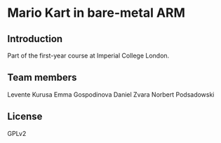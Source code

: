 Mario Kart in bare-metal ARM
============================

Introduction
------------

Part of the first-year course at Imperial College London.


Team members
------------

Levente Kurusa
Emma Gospodinova
Daniel Zvara
Norbert Podsadowski

License
-------


GPLv2
